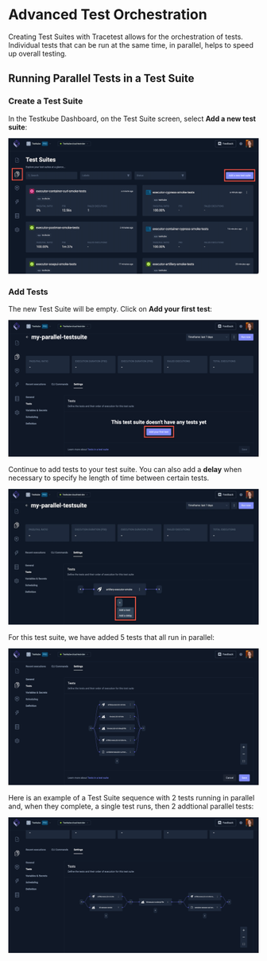 # Advanced Test Orchestration

Creating Test Suites with Tracetest allows for the orchestration of tests. Individual tests that can be run at the same time, in parallel, helps to speed up overall testing.

## Running Parallel Tests in a Test Suite

### Create a Test Suite

In the Testkube Dashboard, on the Test Suite screen, select **Add a new test suite**:

![Add New Test Suite](../img/add-new-testsuite.png)

### Add Tests

The new Test Suite will be empty. Click on **Add your first test**:

![Add First Test](../img/add-first-test.png)

Continue to add tests to your test suite. You can also add a **delay** when necessary to specify he length of time between certain tests.

![Add Additional Test or Delay](../img/add-additional-test-or-delay-05-24.webp)

For this test suite, we have added 5 tests that all run in parallel:

![Tests in Test Suite](../img/tests-in-test-suite.png)

Here is an example of a Test Suite sequence with 2 tests running in parallel and, when they complete, a single test runs, then 2 addtional parallel tests:

![Test and Order of Execution](../img/test-and-order-of-execution.png)